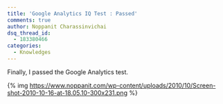 ```yaml
---
title: 'Google Analytics IQ Test : Passed'
comments: true
author: Noppanit Charassinvichai
dsq_thread_id:
  - 183380466
categories:
  - Knowledges
---
```

Finally, I passed the Google Analytics test. 

{% img https://www.noppanit.com/wp-content/uploads/2010/10/Screen-shot-2010-10-16-at-18.05.10-300x231.png %}
